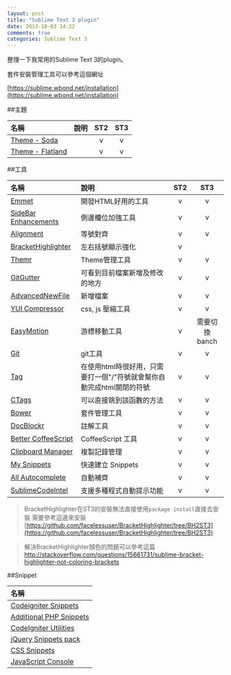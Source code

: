 ```yaml
---
layout: post
title: "Sublime Text 3 plugin"
date: 2013-10-03 14:22
comments: true
categories: Sublime Text 3
---
```

整理一下我常用的Sublime Text 3的plugin。

套件安裝管理工具可以參考這個網址

[https://sublime.wbond.net/installation](https://sublime.wbond.net/installation)

##主題

 名稱 | 說明 | ST2 | ST3 
:------|:-------|:------:|:-------:
[Theme - Soda](https://sublime.wbond.net/packages/Theme%20-%20Soda) | | v | v
[Theme - Flatland](https://sublime.wbond.net/packages/Theme%20-%20Flatland) | | v | v

##工具

名稱 | 說明 | ST2 | ST3
:------|:------|:-------:|:-----:
[Emmet](https://sublime.wbond.net/packages/Emmet) | 開發HTML好用的工具 | v | v
[Side​Bar​Enhancements](https://sublime.wbond.net/packages/SideBarEnhancements) | 側邊欄位加強工具 | v | v
[Alignment](https://sublime.wbond.net/packages/Alignment) | 等號對齊 | v | v
[BracketHighlighter](https://sublime.wbond.net/packages/BracketHighlighter) | 左右括號顯示強化 | v |  |
[Themr](https://sublime.wbond.net/packages/Themr) | Theme管理工具 | v | v
[GitGutter](https://sublime.wbond.net/packages/GitGutter) | 可看到目前檔案新增及修改的地方 | v | v
[AdvancedNewFile](https://sublime.wbond.net/packages/AdvancedNewFile) | 新增檔案 | v | v
[YUI Compressor](https://sublime.wbond.net/packages/YUI%20Compressor) | css, js 壓縮工具 | v | v
[EasyMotion](https://sublime.wbond.net/packages/EasyMotion) | 游標移動工具 | v | 需要切換banch
[Git](https://sublime.wbond.net/packages/Git) | git工具 | v | v
[Tag](https://sublime.wbond.net/packages/Tag) | 在使用html時很好用，只需要打一個"/"符號就會幫你自動完成html關閉的符號 | v | v
[CTags](https://sublime.wbond.net/packages/CTags) | 可以直接跳到該函數的方法 | v | v
[Bower](https://sublime.wbond.net/packages/Bower) | 套件管理工具 | v | v
[DocBlockr](https://sublime.wbond.net/packages/DocBlockr) | 註解工具 | v | v
[Better Coffee​Script](https://sublime.wbond.net/packages/Better%20CoffeeScript) | CoffeeScript 工具 | v | v
[Clipboard Manager](https://sublime.wbond.net/packages/Clipboard%20Manager) | 複製記錄管理 | v | v
[My Snippets](https://sublime.wbond.net/packages/My%20Snippets) | 快速建立 Snippets | v | v
[All Autocomplete](https://sublime.wbond.net/packages/All%20Autocomplete) | 自動補齊 | v | v 
[Sublime​Code​Intel](https://sublime.wbond.net/packages/SublimeCodeIntel) | 支援多種程式自動提示功能 | v | v

> BracketHighlighter在ST3的安裝無法直接使用`package install`直接去安裝
需要參考這邊來安裝[https://github.com/facelessuser/BracketHighlighter/tree/BH2ST3](https://github.com/facelessuser/BracketHighlighter/tree/BH2ST3)

> 解決BracketHighlighter顏色的問題可以參考這篇[http://stackoverflow.com/questions/15661731/sublime-bracket-highlighter-not-coloring-brackets ](http://stackoverflow.com/questions/15661731/sublime-bracket-highlighter-not-coloring-brackets )

##Snippet

名稱 |
:-----|
[Codeigniter Snippets](https://sublime.wbond.net/packages/CodeIgniter%20Snippets) |
[Additional PHP Snippets](https://sublime.wbond.net/packages/Additional%20PHP%20Snippets) |
[CodeIgniter Utilities](https://sublime.wbond.net/packages/CodeIgniter%20Utilities) |
[jQuery Snippets pack](https://sublime.wbond.net/packages/jQuery%20Snippets%20pack) |
[CSS Snippets](https://sublime.wbond.net/packages/CSS%20Snippets) |
[JavaScript Console](https://sublime.wbond.net/packages/JavaScript%20Console) | 
